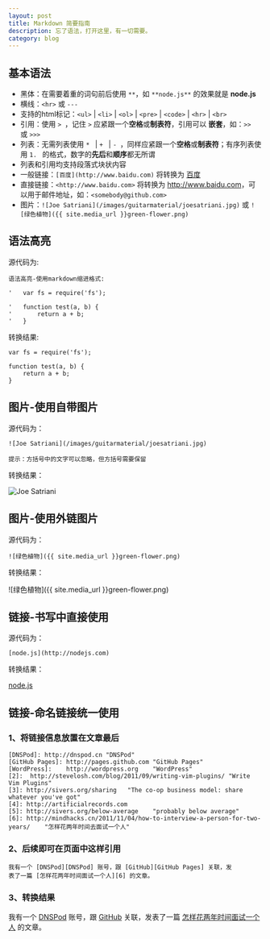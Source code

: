 ```yaml
---
layout: post
title: Markdown 简要指南
description: 忘了语法，打开这里，有一切需要。
category: blog
---
```


## 基本语法

- 黑体：在需要着重的词句前后使用 `**`，如 `**node.js**` 的效果就是 **node.js**
- 横线：`<hr>` 或 `---`
- 支持的html标记：`<ul>` | `<li>` | `<ol>` | `<pre>` | `<code>` | `<hr>` | `<br>`
- 引用：使用 `> `，记住 `>` 应紧跟一个**空格**或**制表符**，引用可以 **嵌套**，如：`>> ` 或 `>>> `
- 列表：无需列表使用 `* ` | `+ ` | `- `，同样应紧跟一个**空格**或**制表符**；有序列表使用 `1. ` 的格式，数字的**先后**和**顺序**都无所谓
- 列表和引用均支持段落式块状内容
- 一般链接：`[百度](http://www.baidu.com)` 将转换为 [百度](http://www.baidu.com)
- 直接链接：`<http://www.baidu.com>` 将转换为 <http://www.baidu.com>，可以用于邮件地址，如：`<somebody@github.com>`
- 图片：`![Joe Satriani](/images/guitarmaterial/joesatriani.jpg)` 或 `![绿色植物]({{ site.media_url }}green-flower.png)`

## 语法高亮

源代码为:

```
语法高亮-使用markdown缩进格式:

'   var fs = require('fs');
    
'   function test(a, b) {
'       return a + b;
'   }
```

转换结果:

    var fs = require('fs');
    
    function test(a, b) {
        return a + b;
    }
    

## 图片-使用自带图片

源代码为：

```
![Joe Satriani](/images/guitarmaterial/joesatriani.jpg)

提示：方括号中的文字可以忽略，但方括号需要保留
```

转换结果：

![Joe Satriani](/images/guitarmaterial/joesatriani.jpg)


## 图片-使用外链图片

源代码为：

```
![绿色植物]({{ site.media_url }}green-flower.png)
```

转换结果：

![绿色植物]({{ site.media_url }}green-flower.png)


## 链接-书写中直接使用

源代码为：

```
[node.js](http://nodejs.com)
```

转换结果：

[node.js](http://nodejs.com)


## 链接-命名链接统一使用

### 1、将链接信息放置在文章最后

    [DNSPod]: http://dnspod.cn "DNSPod"
    [GitHub Pages]: http://pages.github.com "GitHub Pages"
    [WordPress]:    http://wordpress.org    "WordPress"
    [2]:  http://stevelosh.com/blog/2011/09/writing-vim-plugins/ "Write Vim Plugins"
    [3]: http://sivers.org/sharing   "The co-op business model: share whatever you've got"
    [4]: http://artificialrecords.com
    [5]: http://sivers.org/below-average    "probably below average"
    [6]: http://mindhacks.cn/2011/11/04/how-to-interview-a-person-for-two-years/    "怎样花两年时间去面试一个人"

### 2、后续即可在页面中这样引用

    我有一个 [DNSPod][DNSPod] 账号，跟 [GitHub][GitHub Pages] 关联，发
    表了一篇 [怎样花两年时间面试一个人][6] 的文章。

### 3、转换结果

我有一个 [DNSPod][DNSPod] 账号，跟 [GitHub][GitHub Pages] 关联，发表了一篇 [怎样花两年时间面试一个人][6] 的文章。



[DNSPod]: http://dnspod.cn "DNSPod"
[GitHub Pages]: http://pages.github.com "GitHub Pages"
[WordPress]:    http://wordpress.org    "WordPress"
[2]:  http://stevelosh.com/blog/2011/09/writing-vim-plugins/ "Write Vim Plugins"
[3]: http://sivers.org/sharing   "The co-op business model: share whatever you've got"
[4]: http://artificialrecords.com
[5]: http://sivers.org/below-average    "probably below average"
[6]: http://mindhacks.cn/2011/11/04/how-to-interview-a-person-for-two-years/    "怎样花两年时间去面试一个人"

